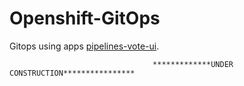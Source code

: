 # Openshift-GitOps
Gitops using apps [pipelines-vote-ui](https://github.com/niksharma20/pipelines-vote-ui).

                                    *************UNDER CONSTRUCTION****************
